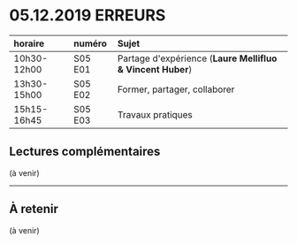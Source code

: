 # 05.12.2019 ERREURS

| horaire | numéro | Sujet |
| :------ | :----- | :---- |
| 10h30-12h00 | S05 E01 | Partage d'expérience (**Laure Mellifluo & Vincent Huber**) |
| 13h30-15h00 | S05 E02 | Former, partager, collaborer |
| 15h15-16h45 | S05 E03 | Travaux pratiques |

## Lectures complémentaires

(à venir)

---

## À retenir

(à venir)
